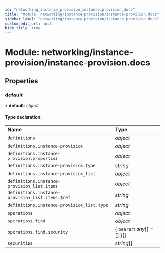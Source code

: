 ```yaml
---
id: "networking_instance_provision_instance_provision_docs"
title: "Module: networking/instance-provision/instance-provision.docs"
sidebar_label: "networking/instance-provision/instance-provision.docs"
custom_edit_url: null
hide_title: true
---
```


# Module: networking/instance-provision/instance-provision.docs

## Properties

### default

• **default**: *object*

#### Type declaration:

Name | Type |
:------ | :------ |
`definitions` | *object* |
`definitions.instance-provision` | *object* |
`definitions.instance-provision.properties` | *object* |
`definitions.instance-provision.type` | *string* |
`definitions.instance-provision_list` | *object* |
`definitions.instance-provision_list.items` | *object* |
`definitions.instance-provision_list.items.$ref` | *string* |
`definitions.instance-provision_list.type` | *string* |
`operations` | *object* |
`operations.find` | *object* |
`operations.find.security` | { `bearer`: *any*[] = [] }[] |
`securities` | *string*[] |
